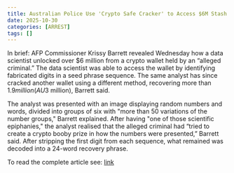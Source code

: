 ```yaml
---
title: Australian Police Use 'Crypto Safe Cracker' to Access $6M Stash
date: 2025-10-30
categories: [ARREST]
tags: []
---
```


In brief: 
AFP Commissioner Krissy Barrett revealed Wednesday how a data scientist unlocked over $6 million from a crypto wallet held by an “alleged criminal.” The data scientist was able to access the wallet by identifying fabricated digits in a seed phrase sequence. The same analyst has since cracked another wallet using a different method, recovering more than $1.9 million (AU$3 million), Barrett said.

The analyst was presented with an image displaying random numbers and words, divided into groups of six with "more than 50 variations of the number groups," Barrett explained. After having "one of those scientific epiphanies," the analyst realised that the alleged criminal had “tried to create a crypto booby prize in how the numbers were presented,” Barrett said. After stripping the first digit from each sequence, what remained was decoded into a 24-word recovery phrase.

To read the complete article see:
[link](https://decrypt.co/346755/australian-police-use-crypto-safe-cracker-to-access-6m-stash) 